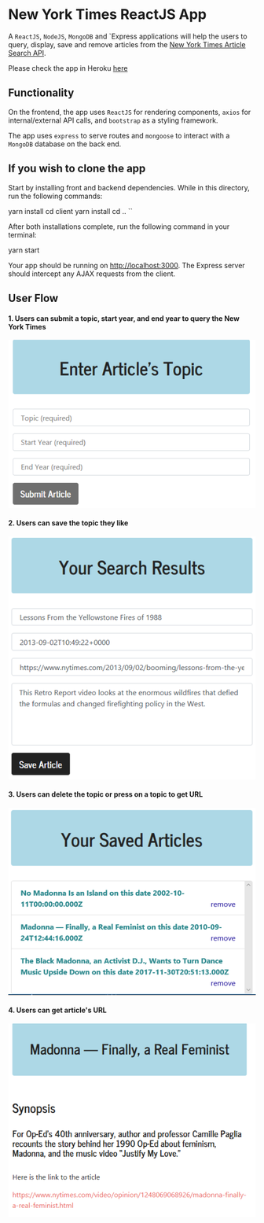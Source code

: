 # New York Times ReactJS App 

A `ReactJS`, `NodeJS`, `MongoDB` and `Express applications will help the users to query, display, save and remove articles from the [New York Times Article Search API](http://developer.nytimes.com/).

Please check the app in Heroku [here](https://immense-brushlands-97585.herokuapp.com/)


## Functionality

On the frontend, the app uses `ReactJS` for rendering components, `axios` for internal/external API calls, and `bootstrap` as a styling framework.

The app uses `express` to serve routes and `mongoose` to interact with a `MongoDB` database on the back end.

## If you wish to clone the app 

Start by installing front and backend dependencies. While in this directory, run the following commands:

yarn install
cd client
yarn install
cd ..
``

After both installations complete, run the following command in your terminal:

yarn start

Your app should be running on <http://localhost:3000>. The Express server should intercept any AJAX requests from the client.




## User Flow

#### 1. Users can submit a topic, start year, and end year to query the New York Times
![Query Articles](./screenshots/query_articles.png)

#### 2. Users can save the topic they like
![Save Articles](./screenshots/save_articles.png)

#### 3. Users can delete the topic or press on a topic to get URL
![Remove articles](./screenshots/remove_articles.png)


#### 4. Users can get article's URL
![Get URL](./screenshots/get_url.png)

